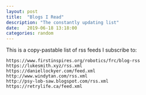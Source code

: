 ```yaml
---
layout: post
title:  "Blogs I Read"
description: "The constantly updating list"
date:   2019-06-18 13:18:00
categories: random
---
```


This is a copy-pastable list of rss feeds I subscribe to:

```
https://www.firstinspires.org/robotics/frc/blog-rss
https://lukesmith.xyz/rss.xml
https://daniellockyer.com/feed.xml
http://www.windytan.com/rss.xml
http://psy-lob-saw.blogspot.com/rss.xml
https://retrylife.ca/feed.xml
```